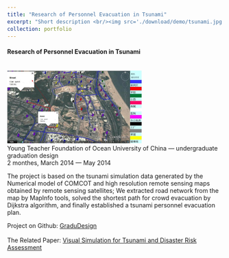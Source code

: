 ```yaml
---
title: "Research of Personnel Evacuation in Tsunami"
excerpt: "Short description <br/><img src='./download/demo/tsunami.jpg'>"
collection: portfolio
---
```


<h4>Research of Personnel Evacuation in Tsunami</h4>

</br>
    <img src="./download/demo/tsunami.jpg" border="0" height="170" alt="" />
</br>
Young Teacher Foundation of Ocean University of China &mdash; undergraduate graduation design<br />
2 monthes, March 2014 &mdash; May 2014
</p>
<div class="smaller-text">
<p>
    The project is based on the tsunami simulation data generated by the Numerical model of COMCOT and high resolution remote sensing maps obtained by remote sensing satellites; We extracted road network from the map by MapInfo tools, solved the shortest path for crowd evacuation by Dijkstra algorithm, and finally established a tsunami personnel evacuation plan.
</p>
</div>
<p class="reference">
Project on Github:
<a href="https://github.com/zxwedu/GraduDesign" target="_blank">GraduDesign</a>
</br>
</br>
    The Related Paper: <a href="./download/Tsunami.pdf" target="_blank">Visual Simulation for Tsunami and Disaster Risk Assessment</a>
    </p>
